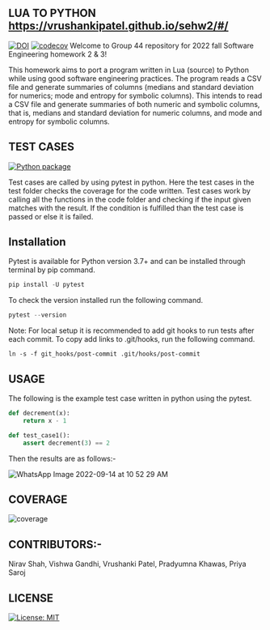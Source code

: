 ## LUA TO PYTHON  https://vrushankipatel.github.io/sehw2/#/

[![DOI](https://zenodo.org/badge/533039981.svg)](https://zenodo.org/badge/latestdoi/533039981)
[![codecov](https://codecov.io/gh/VrushankiPatel/sehw2/branch/main/graph/badge.svg?token=SB69L5UNVL)](https://codecov.io/gh/VrushankiPatel/sehw2)
Welcome to Group 44 repository for 2022 fall Software Engineering homework 2 & 3!

This homework aims to port a program written in Lua (source) to Python while using good software engineering practices. The program reads a CSV file and generate summaries of columns (medians and standard deviation for numerics; mode and entropy for symbolic columns). This intends to read a CSV file and generate summaries of both numeric and symbolic columns, that is, medians and standard deviation for numeric columns, and mode and entropy for symbolic columns.

## TEST CASES

[![Python package](https://github.com/VrushankiPatel/sehw2/actions/workflows/python-package.yml/badge.svg)](https://github.com/VrushankiPatel/sehw2/actions/workflows/python-package.yml)

Test cases are called by using pytest in python. Here the test cases in the test folder checks the coverage for the code written. Test cases work by calling all the functions in the code folder and checking if the input given matches with the result. If the condition is fulfilled than the test case is passed or else it is failed.

## Installation

Pytest is available for Python version 3.7+ and can be installed through terminal by pip command.

```python
pip install -U pytest
```
To check the version installed run the following command.

```python
pytest --version
```

Note: For local setup it is recommended to add git hooks to run tests after each commit. To copy add links to .git/hooks, run the following command.
```shell script
ln -s -f git_hooks/post-commit .git/hooks/post-commit
```

## USAGE

The following is the example test case written in python using the pytest.

```python
def decrement(x):
    return x - 1

def test_case1():
    assert decrement(3) == 2
 ```
Then the results are as follows:-

![WhatsApp Image 2022-09-14 at 10 52 29 AM](https://user-images.githubusercontent.com/111928135/190189229-f867cebd-4dde-479f-9dd2-9da318ae2dab.jpeg)

## COVERAGE

![coverage](https://user-images.githubusercontent.com/111928135/191138865-497f52df-58f8-4142-8b30-9b4155690198.png)

## CONTRIBUTORS:-

Nirav Shah,
Vishwa Gandhi, 
Vrushanki Patel,
Pradyumna Khawas,
Priya Saroj

## LICENSE
[![License: MIT](https://img.shields.io/badge/License-MIT-green.svg)](https://opensource.org/licenses/MIT)
 


